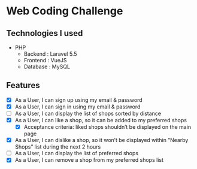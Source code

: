 # Web Coding Challenge

## Technologies I used

* PHP
    * Backend : Laravel 5.5
    * Frontend : VueJS
    * Database : MySQL

## Features

* [x] As a User, I can sign up using my email & password
* [x] As a User, I can sign in using my email & password
* [ ] As a User, I can display the list of shops sorted by distance
* [x] As a User, I can like a shop, so it can be added to my preferred shops
    * [x] Acceptance criteria: liked shops shouldn’t be displayed on the main page
* [x] As a User, I can dislike a shop, so it won’t be displayed within “Nearby Shops” list during the next 2 hours
* [ ] As a User, I can display the list of preferred shops
* [X] As a User, I can remove a shop from my preferred shops list
